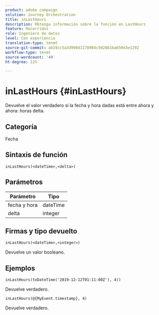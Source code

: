```yaml
---
product: adobe campaign
solution: Journey Orchestration
title: inLastHours
description: Obtenga información sobre la función en LastHours
feature: Recorridos
role: Ingeniero de datos
level: Con experiencia
translation-type: tm+mt
source-git-commit: ab19cc5a3d998d1178984c5028b1ba650d3e1292
workflow-type: tm+mt
source-wordcount: '49'
ht-degree: 12%

---
```



# inLastHours {#inLastHours}

Devuelve el valor verdadero si la fecha y hora dadas está entre ahora y ahora: horas delta.

## Categoría

Fecha

## Sintaxis de función

`inLastHours(<dateTime>,<delta>)`

## Parámetros

| Parámetro | Tipo |
|-----------|------------------|
| fecha y hora | dateTime |
| delta | integer |

## Firmas y tipo devuelto

`inLastHours(<dateTime>,<integer>)`

Devuelve un valor booleano.

## Ejemplos

`inLastHours(toDateTime('2019-12-12T01:11:00Z'), 4))`

Devuelve verdadero.

`inLastHours(@{MyEvent.timestamp}, 4)`

Devuelve verdadero.
